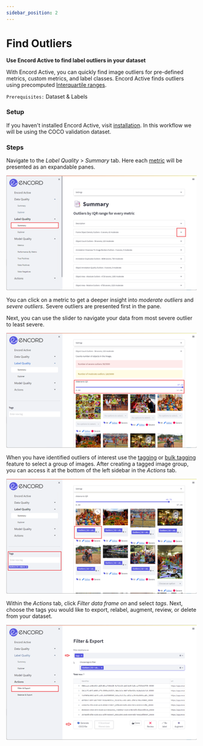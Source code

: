 ```yaml
---
sidebar_position: 2
---
```


# Find Outliers

**Use Encord Active to find label outliers in your dataset**

With Encord Active, you can quickly find image outliers for pre-defined metrics, custom metrics, and label classes.
Encord Active finds outliers using precomputed [Interquartile ranges](/pages/data-quality/summary). 

 `Prerequisites:` Dataset & Labels

### Setup
If you haven't installed Encord Active, visit [installation](/installation). In this workflow we will be using the COCO validation dataset.


### Steps
Navigate to the _Label Quality_ > _Summary_ tab. Here each [metric](/category/metrics) will be presented as an expandable panes.

![label-quality-outliers.png](../../images/label-quality-outliers.png)

You can click on a metric to get a deeper insight into _moderate outliers_ and _severe outliers_. Severe outliers are presented first in the pane.

Next, you can use the slider to navigate your data from most severe outlier to least severe.

![label-quality-outliers-slider.png](../../images/label-quality-outliers-slider.png)

When you have identified outliers of interest use the [tagging](/workflows/tags) or [bulk tagging](/workflows/tags) feature to select a group of images.
After creating a tagged image group, you can access it at the bottom of the left sidebar in the _Actions_ tab.

![label-quality-outliers-tagging.png](../../images/label-quality-outliers-tagging.png)

Within the _Actions_ tab, click _Filter data frame on_ and select _tags_. Next, choose the tags you would like to export, relabel, augment, review, or delete from your dataset.

![label-quality-outliers-action.png](../../images/label-quality-outliers-action.png)
